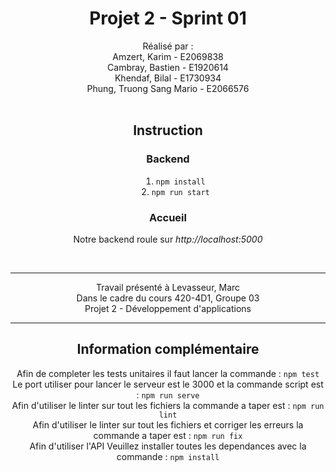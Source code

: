 

# <div style="text-align: center">Projet 2 - Sprint 01</div>

<div style="text-align: center;list-style-position: inside;">
Réalisé par :<br/>
Amzert, Karim - E2069838<br/>
Cambray, Bastien - E1920614<br/>
Khendaf, Bilal - E1730934<br/>
Phung, Truong Sang Mario - E2066576

<br/>
<br/>

## Instruction
### Backend

1. `npm install`
2. `npm run start`

### Accueil
Notre backend roule sur *http://localhost:5000*

<br/>
<hr/>
Travail présenté à Levasseur, Marc <br/>
Dans le cadre du cours 420-4D1, Groupe 03 <br/>
Projet 2 - Développement d'applications
<br/>
<hr/>

## Information complémentaire
Afin de completer les tests unitaires il faut lancer la commande : `npm test`<br/>
Le port utiliser pour lancer le serveur est le 3000 et la commande script est : `npm run serve` <br/>
Afin d'utiliser le linter sur tout les fichiers la commande a taper est : `npm run lint` <br/>
Afin d'utiliser le linter sur tout les fichiers et corriger les erreurs la commande a taper est : `npm run fix` <br/>
Afin d'utiliser l'API Veuillez installer toutes les dependances avec la commande : `npm install` <br/>

</div>
